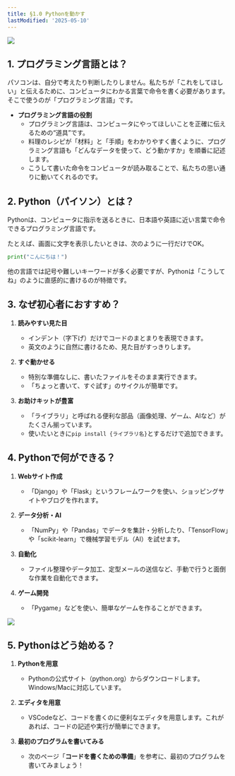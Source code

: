 ```yaml
---
title: §1.0 Pythonを動かす
lastModified: '2025-05-10'
---
```


![](/books/python_tutorial/img/1-0/1.png)

## 1. プログラミング言語とは？

パソコンは、自分で考えたり判断したりしません。私たちが「これをしてほしい」と伝えるために、コンピュータにわかる言葉で命令を書く必要があります。そこで使うのが「プログラミング言語」です。

- **プログラミング言語の役割**
    - プログラミング言語は、コンピュータにやってほしいことを正確に伝えるための“道具”です。
    - 料理のレシピが「材料」と「手順」をわかりやすく書くように、プログラミング言語も「どんなデータを使って、どう動かすか」を順番に記述します。
    - こうして書いた命令をコンピュータが読み取ることで、私たちの思い通りに動いてくれるのです。

## 2. Python（パイソン）とは？

Pythonは、コンピュータに指示を送るときに、日本語や英語に近い言葉で命令できるプログラミング言語です。

たとえば、画面に文字を表示したいときは、次のように一行だけでOK。

```python
print("こんにちは！")
```

他の言語では記号や難しいキーワードが多く必要ですが、Pythonは「こうしてね」のように直感的に書けるのが特徴です。

## 3. なぜ初心者におすすめ？

1. **読みやすい見た目**

    - インデント（字下げ）だけでコードのまとまりを表現できます。
    - 英文のように自然に書けるため、見た目がすっきりします。

2. **すぐ動かせる**

    - 特別な準備なしに、書いたファイルをそのまま実行できます。
    - 「ちょっと書いて、すぐ試す」のサイクルが簡単です。

3. **お助けキットが豊富**

    - 「ライブラリ」と呼ばれる便利な部品（画像処理、ゲーム、AIなど）がたくさん揃っています。
    - 使いたいときに`pip install {ライブラリ名}`とするだけで追加できます。

## 4. Pythonで何ができる？

1. **Webサイト作成**

    - 「Django」や「Flask」というフレームワークを使い、ショッピングサイトやブログを作れます。

2. **データ分析・AI**

    - 「NumPy」や「Pandas」でデータを集計・分析したり、「TensorFlow」や「scikit-learn」で機械学習モデル（AI）を試せます。

3. **自動化**

    - ファイル整理やデータ加工、定型メールの送信など、手動で行うと面倒な作業を自動化できます。

4. **ゲーム開発**

    - 「Pygame」などを使い、簡単なゲームを作ることができます。

![](/books/python_tutorial/img/1-0/2.png)

## 5. Pythonはどう始める？

1. **Pythonを用意**

    - Pythonの公式サイト（python.org）からダウンロードします。Windows/Macに対応しています。

2. **エディタを用意**

    - VSCodeなど、コードを書くのに便利なエディタを用意します。これがあれば、コードの記述や実行が簡単にできます。

3. **最初のプログラムを書いてみる**

    - 次のページ「**コードを書くための準備**」を参考に、最初のプログラムを書いてみましょう！
